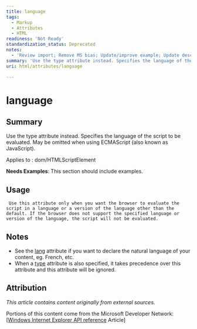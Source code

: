 ```yaml
---
title: language
tags:
  - Markup
  - Attributes
  - HTML
readiness: 'Not Ready'
standardization_status: Deprecated
notes:
  - 'Review import; Remove MS bias; Update/improve example; Update descriptions; Fix lists & compatibility info'
summary: 'Use the type attribute instead. Specifies the language of the script to be evaluated. May be omitted when using ECMAScript (also known as JavaScript).'
uri: html/attributes/language

---
```

# language

## Summary

Use the type attribute instead. Specifies the language of the script to be evaluated. May be omitted when using ECMAScript (also known as JavaScript).

Applies to
:   dom/HTMLScriptElement

**Needs Examples**: This section should include examples.

## Usage

     Use this attribute only when you want the browser to evaluate the script in a language or a version of the language other than the default. If the browser does not support the specified language or version of the language, the script will not be evaluated.

## Notes

-   See the [lang](/html/attributes/lang) attribute if you want to declare the natural language of your content, eg. French, etc.
-   When a [type](/html/attributes/type) attribute is also specified, it takes precedence over this attribute and this attribute will be ignored.

## Attribution

*This article contains content originally from external sources.*

Portions of this content come from the Microsoft Developer Network: [[Windows Internet Explorer API reference](http://msdn.microsoft.com/en-us/library/ie/hh828809%28v=vs.85%29.aspx) Article]

